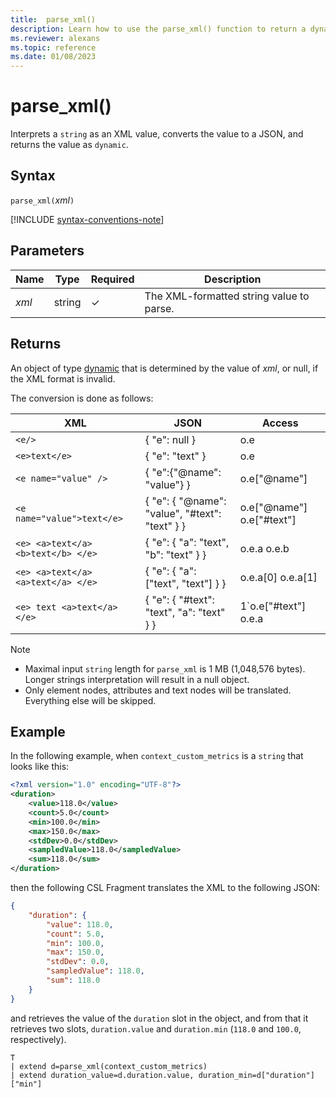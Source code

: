 ```yaml
---
title:  parse_xml()
description: Learn how to use the parse_xml() function to return a dynamic object that is determined by the value of XML.
ms.reviewer: alexans
ms.topic: reference
ms.date: 01/08/2023
---
```

# parse_xml()

Interprets a `string` as an XML value, converts the value to a JSON, and returns the value as `dynamic`.

## Syntax

`parse_xml(`*xml*`)`

[!INCLUDE [syntax-conventions-note](../../includes/syntax-conventions-note.md)]

## Parameters

| Name | Type | Required | Description |
|--|--|--|--|
| *xml*| string | &check; | The XML-formatted string value to parse.|

## Returns

An object of type [dynamic](./scalar-data-types/dynamic.md) that is determined by the value of *xml*, or null, if the XML format is invalid.

The conversion is done as follows:

XML                                |JSON                                            |Access
-----------------------------------|------------------------------------------------|--------------
`<e/>`                             | { "e": null }                                  | o.e
`<e>text</e>`	                   | { "e": "text" }	                            | o.e
`<e name="value" />`               | { "e":{"@name": "value"} }	                    | o.e["@name"]
`<e name="value">text</e>`         | { "e": { "@name": "value", "#text": "text" } } | o.e["@name"] o.e["#text"]
`<e> <a>text</a> <b>text</b> </e>` | { "e": { "a": "text", "b": "text" } }	        | o.e.a o.e.b
`<e> <a>text</a> <a>text</a> </e>` | { "e": { "a": ["text", "text"] } }	            | o.e.a[0] o.e.a[1]
`<e> text <a>text</a> </e>`        | { "e": { "#text": "text", "a": "text" } }	    | 1`o.e["#text"] o.e.a

> [!NOTE]
>
> * Maximal input `string` length for `parse_xml` is 1 MB (1,048,576 bytes). Longer strings interpretation will result in a null object.
> * Only element nodes, attributes and text nodes will be translated. Everything else will be skipped.

## Example

In the following example, when `context_custom_metrics` is a `string` that looks like this:

```xml
<?xml version="1.0" encoding="UTF-8"?>
<duration>
    <value>118.0</value>
    <count>5.0</count>
    <min>100.0</min>
    <max>150.0</max>
    <stdDev>0.0</stdDev>
    <sampledValue>118.0</sampledValue>
    <sum>118.0</sum>
</duration>
```

then the following CSL Fragment translates the XML to the following JSON:

```json
{
    "duration": {
        "value": 118.0,
        "count": 5.0,
        "min": 100.0,
        "max": 150.0,
        "stdDev": 0.0,
        "sampledValue": 118.0,
        "sum": 118.0
    }
}
```

and retrieves the value of the `duration` slot
in the object, and from that it retrieves two slots, `duration.value` and
 `duration.min` (`118.0` and `100.0`, respectively).

```kusto
T
| extend d=parse_xml(context_custom_metrics) 
| extend duration_value=d.duration.value, duration_min=d["duration"]["min"]
```
